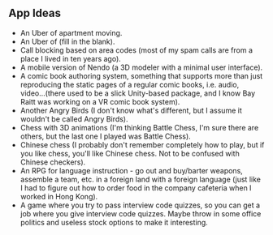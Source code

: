 ## App Ideas

- An Uber of apartment moving.
- An Uber of (fill in the blank).
- Call blocking based on area codes (most of my spam calls are from a place I lived in ten years ago).
- A mobile version of Nendo (a 3D modeler with a minimal user interface).
- A comic book authoring system, something that supports more than just reproducing the static pages of a regular comic books, i.e. audio, video...(there used to be a slick Unity-based package, and I know Bay Raitt was working on a VR comic book system).
- Another Angry Birds (I don't know what's different, but I assume it wouldn't be called Angry Birds).
- Chess with 3D animations (I'm thinking Battle Chess, I'm sure there are others, but the last one I played was Battle Chess).
- Chinese chess (I probably don't remember completely how to play, but if you like chess, you'll like Chinese chess. Not to be confused with Chinese checkers).
- An RPG for language instruction - go out and buy/barter weapons, assemble a team, etc. in a foreign land with a foreign language (just like I had to figure out how to order food in the company cafeteria when I worked in Hong Kong).
- A game where you try to pass interview code quizzes, so you can get a job where you give interview code quizzes. Maybe throw in some office politics and useless stock options to make it interesting.

